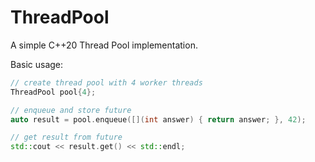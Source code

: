 ThreadPool
==========

A simple C++20 Thread Pool implementation.

Basic usage:
```c++
// create thread pool with 4 worker threads
ThreadPool pool{4};

// enqueue and store future
auto result = pool.enqueue([](int answer) { return answer; }, 42);

// get result from future
std::cout << result.get() << std::endl;

```
